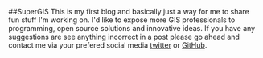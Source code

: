 <!--
.. title: About
.. slug: about
.. date: 2017-12-11 21:45:27 UTC
.. tags: 
.. category: 
.. link: 
.. description: 
.. type: text
-->

##SuperGIS 
This is my first blog and basically just a way for me to share fun stuff I'm working on. I'd like to expose more GIS professionals to programming, open source solutions and innovative ideas. If you have any suggestions are see anything incorrect in a post please go ahead and contact me via your prefered social media [twitter](https://twitter.com/nostodmas) or [GitHub](https://github.com/samdotson1992). 
